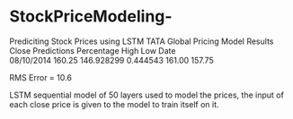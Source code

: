 # StockPriceModeling-
Prediciting Stock Prices using LSTM 
TATA Global Pricing Model 
Results 
             Close  Predictions  Percentage    High     Low
Date                                                       
08/10/2014  160.25   146.928299    0.444543  161.00  157.75

RMS Error = 10.6

LSTM sequential model of 50 layers used to model the prices, the input of each close price is given to the model to train itself on it. 

